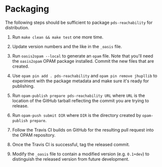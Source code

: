# Packaging

The following steps should be sufficient to package `pds-reachability` for
distribution.

  1. Run `make clean && make test` one more time.

  2. Update version numbers and the like in the `_oasis` file.

  3. Run `oasis2opam --local` to generate an `opam` file.  Note that you'll need
     the `oasis2opam` OPAM package installed.  Commit the new files that are
     created.

  4. Use `opam pin add . pds-reachability` and `opam pin remove jhupllib` to
     experiment with the package metadata and make sure it's ready for
     publishing.

  5. Run `opam-publish prepare pds-reachability URL` where `URL` is the location
     of the GitHub tarball reflecting the commit you are trying to release.

  6. Run `opam-push submit DIR` where `DIR` is the directory created by
     `opam-publish prepare`.

  7. Follow the Travis CI builds on GitHub for the resulting pull request into
     the OPAM repository.

  8. Once the Travis CI is successful, tag the released commit.

  9. Modify the `_oasis` file to contain a modified version (e.g. `0.1+dev`) to
     distinguish the released version from future development.
